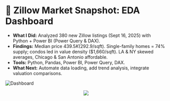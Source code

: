 # 🏡 Zillow Market Snapshot: EDA Dashboard

- **What I Did:** Analyzed 380 new Zillow listings (Sept 16, 2025) with Python + Power BI (Power Query & DAX).  
- **Findings:** Median price $439.5K ($292.9/sqft). Single-family homes = 74% supply; condos led in value density ($1,660/sqft). LA & NY skewed averages, Chicago & San Antonio affordable.  
- **Tools:** Python, Pandas, Power BI, Power Query, DAX.  
- **What Next:** Automate data loading, add trend analysis, integrate valuation comparisons.  

![Dashboard](./dashboard/zillow_dashboard.png)

<p align="center">
  <a href="./CASE_STUDY.md">
    <img src="https://img.shields.io/badge/📖%20Explore%20Full%20Case%20Study-blue?style=for-the-badge"/>
  </a>
</p>
